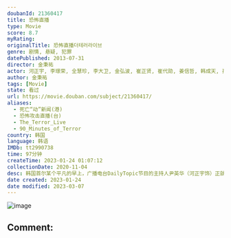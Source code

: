 ```yaml
---
doubanId: 21360417
title: 恐怖直播
type: Movie
score: 8.7
myRating: 
originalTitle: 恐怖直播더테러라이브
genre: 剧情, 悬疑, 犯罪
datePublished: 2013-07-31
director: 金秉祐
actor: 河正宇, 李璟荣, 全慧珍, 李大卫, 金弘波, 崔正贤, 崔代勋, 姜信哲, 韩成天, 孙成灿, 金素辰, 金大明, 金海仁
author: 金秉祐
tags: [Movie]
state: 看过
url: https://movie.douban.com/subject/21360417/
aliases:
  - 死亡“动”新闻(港)
  - 恐怖攻击直播(台)
  - The_Terror_Live
  - 90_Minutes_of_Terror
country: 韩国
language: 韩语
IMDb: tt2990738
time: 97分钟
createTime: 2023-01-24 01:07:12
collectionDate: 2020-11-04
desc: 韩国首尔某个平凡的早上，广播电台DailyTopic节目的主持人尹英华（河正宇饰）正就税率改革与听众进行连线，这时一个自称住在首尔昌信洞的普通工人朴鲁圭打入电话，大肆抱怨超高的电费和相关部门对他的...
date created: 2023-01-24
date modified: 2023-03-07
---
```


![image](p2016930906.jpg)

Comment:
---

